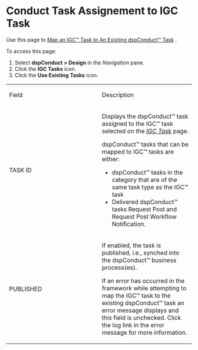 # Conduct Task Assignement to IGC Task

<div class="use">

Use this page to [Map an IGC™ Task to An Existing dspConduct™
Task](../Use_Cases/Map_a_dspConduct_Task_to_a_Task_Imported_from_IGC.htm#Map_an_IGC_Task_to_An_Existing_dspConduct_Task)
.

</div>

To access this page:

1.  Select **dspConduct \> Design** in the *Navigation* pane.
2.  Click the **IGC Tasks** icon.
3.  Click the **Use Existing Tasks** icon.

<table>
<colgroup>
<col style="width: 50%" />
<col style="width: 50%" />
</colgroup>
<tbody>
<tr class="odd">
<td><p>Field</p></td>
<td><p>Description</p></td>
</tr>
<tr class="even">
<td><p>TASK ID</p></td>
<td><p>Displays the dspConduct™ task assigned to the IGC™ task selected on the <em><a href="IGC_Task.htm">IGC Task</a></em> page.</p>
<p>dspConduct™ tasks that can be mapped to IGC™ tasks are either:</p>
<ul>
<li>dspConduct™ tasks in the category that are of the same task type as the IGC™ task</li>
<li>Delivered dspConduct™ tasks Request Post and Request Post Workflow Notification.</li>
</ul></td>
</tr>
<tr class="odd">
<td><p>PUBLISHED</p></td>
<td><p>If enabled, the task is published, i.e., synched into the dspConduct™ business process(es).</p>
<p>If an error has occurred in the framework while attempting to map the IGC™ task to the existing dspConduct™ task an error message displays and this field is unchecked. Click the log link in the error message for more information.</p></td>
</tr>
</tbody>
</table>

